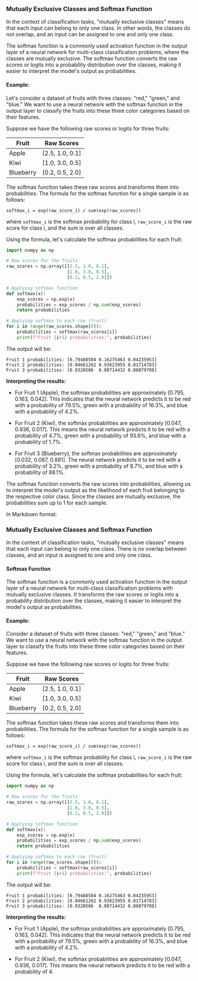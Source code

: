 ### Mutually Exclusive Classes and Softmax Function

In the context of classification tasks, "mutually exclusive classes" means that each input can belong to only one class. In other words, the classes do not overlap, and an input can be assigned to one and only one class.

The softmax function is a commonly used activation function in the output layer of a neural network for multi-class classification problems, where the classes are mutually exclusive. The softmax function converts the raw scores or logits into a probability distribution over the classes, making it easier to interpret the model's output as probabilities.

#### Example:

Let's consider a dataset of fruits with three classes: "red," "green," and "blue." We want to use a neural network with the softmax function in the output layer to classify the fruits into these three color categories based on their features.

Suppose we have the following raw scores or logits for three fruits:

| Fruit  | Raw Scores |
|--------|------------|
| Apple  | [2.5, 1.0, 0.1] |
| Kiwi   | [1.0, 3.0, 0.5] |
| Blueberry | [0.2, 0.5, 2.0] |

The softmax function takes these raw scores and transforms them into probabilities. The formula for the softmax function for a single sample is as follows:

```
softmax_i = exp(raw_score_i) / sum(exp(raw_scores))
```

where `softmax_i` is the softmax probability for class i, `raw_score_i` is the raw score for class i, and the sum is over all classes.

Using the formula, let's calculate the softmax probabilities for each fruit:

```python
import numpy as np

# Raw scores for the fruits
raw_scores = np.array([[2.5, 1.0, 0.1],
                       [1.0, 3.0, 0.5],
                       [0.2, 0.5, 2.0]])

# Applying softmax function
def softmax(x):
    exp_scores = np.exp(x)
    probabilities = exp_scores / np.sum(exp_scores)
    return probabilities

# Applying softmax to each row (fruit)
for i in range(raw_scores.shape[0]):
    probabilities = softmax(raw_scores[i])
    print(f"Fruit {i+1} probabilities:", probabilities)
```

The output will be:

```
Fruit 1 probabilities: [0.79488584 0.16275463 0.04235953]
Fruit 2 probabilities: [0.04661262 0.93623955 0.01714783]
Fruit 3 probabilities: [0.0320586  0.08714432 0.88079708]
```

**Interpreting the results:**

- For Fruit 1 (Apple), the softmax probabilities are approximately [0.795, 0.163, 0.042]. This indicates that the neural network predicts it to be red with a probability of 79.5%, green with a probability of 16.3%, and blue with a probability of 4.2%.

- For Fruit 2 (Kiwi), the softmax probabilities are approximately [0.047, 0.936, 0.017]. This means the neural network predicts it to be red with a probability of 4.7%, green with a probability of 93.6%, and blue with a probability of 1.7%.

- For Fruit 3 (Blueberry), the softmax probabilities are approximately [0.032, 0.087, 0.881]. The neural network predicts it to be red with a probability of 3.2%, green with a probability of 8.7%, and blue with a probability of 88.1%.

The softmax function converts the raw scores into probabilities, allowing us to interpret the model's output as the likelihood of each fruit belonging to the respective color class. Since the classes are mutually exclusive, the probabilities sum up to 1 for each sample.

In Markdown format:

### Mutually Exclusive Classes and Softmax Function

In the context of classification tasks, "mutually exclusive classes" means that each input can belong to only one class. There is no overlap between classes, and an input is assigned to one and only one class.

#### Softmax Function

The softmax function is a commonly used activation function in the output layer of a neural network for multi-class classification problems with mutually exclusive classes. It transforms the raw scores or logits into a probability distribution over the classes, making it easier to interpret the model's output as probabilities.

#### Example:

Consider a dataset of fruits with three classes: "red," "green," and "blue." We want to use a neural network with the softmax function in the output layer to classify the fruits into these three color categories based on their features.

Suppose we have the following raw scores or logits for three fruits:

| Fruit    | Raw Scores     |
|----------|----------------|
| Apple    | [2.5, 1.0, 0.1] |
| Kiwi     | [1.0, 3.0, 0.5] |
| Blueberry | [0.2, 0.5, 2.0] |

The softmax function takes these raw scores and transforms them into probabilities. The formula for the softmax function for a single sample is as follows:

```
softmax_i = exp(raw_score_i) / sum(exp(raw_scores))
```

where `softmax_i` is the softmax probability for class i, `raw_score_i` is the raw score for class i, and the sum is over all classes.

Using the formula, let's calculate the softmax probabilities for each fruit:

```python
import numpy as np

# Raw scores for the fruits
raw_scores = np.array([[2.5, 1.0, 0.1],
                       [1.0, 3.0, 0.5],
                       [0.2, 0.5, 2.0]])

# Applying softmax function
def softmax(x):
    exp_scores = np.exp(x)
    probabilities = exp_scores / np.sum(exp_scores)
    return probabilities

# Applying softmax to each row (fruit)
for i in range(raw_scores.shape[0]):
    probabilities = softmax(raw_scores[i])
    print(f"Fruit {i+1} probabilities:", probabilities)
```

The output will be:

```
Fruit 1 probabilities: [0.79488584 0.16275463 0.04235953]
Fruit 2 probabilities: [0.04661262 0.93623955 0.01714783]
Fruit 3 probabilities: [0.0320586  0.08714432 0.88079708]
```

**Interpreting the results:**

- For Fruit 1 (Apple), the softmax probabilities are approximately [0.795, 0.163, 0.042]. This indicates that the neural network predicts it to be red with a probability of 79.5%, green with a probability of 16.3%, and blue with a probability of 4.2%.

- For Fruit 2 (Kiwi), the softmax probabilities are approximately [0.047, 0.936, 0.017]. This means the neural network predicts it to be red with a probability of 4.
